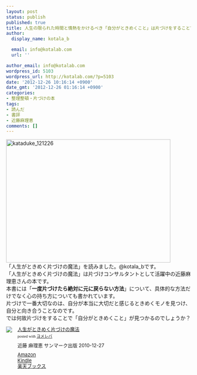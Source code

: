 ```yaml
---
layout: post
status: publish
published: true
title: 人生の限られた時間と情熱をかけるべき「自分がときめくこと」は片づけをすることで見えてくる「人生がときめく片づけの魔法」
author:
  display_name: kotala_b

  email: info@kotalab.com
  url: ''

author_email: info@kotalab.com
wordpress_id: 5103
wordpress_url: http://kotalab.com/?p=5103
date: '2012-12-26 10:16:14 +0900'
date_gmt: '2012-12-26 01:16:14 +0900'
categories:
- 整理整頓・片づけの本
tags:
- 読んだ
- 書評
- 近藤麻理恵
comments: []
---
```

<p><a href="http://kotalab.com/wp-content/uploads/kataduke_121226.jpg" target="_blank"><img src="http://kotalab.com/wp-content/uploads/kataduke_121226-448x335.jpg" alt="kataduke_121226" width="448" height="335" class="alignnone size-large wp-image-5104" /></a><br />
「人生がときめく片づけの魔法」を読みました。@kotala_bです。<br />
「人生がときめく片づけの魔法」は片づけコンサルタントとして活躍中の近藤麻理恵さんの本です。<br />
本書には「<strong>一度片づけたら絶対に元に戻らない方法</strong>」について、具体的な方法だけでなく心の持ち方についても書かれています。<br />
片づけで一番大切なのは、自分が本当に大切だと感じるときめくモノを見つけ、自分と向き合うことなのです。<br />
では何故片づけをすることで「自分がときめくこと」が見つかるのでしょうか？</p>
<div class="booklink-box" style="text-align:left;padding-bottom:20px;font-size:small;overflow: hidden">
<div class="booklink-image" style="float:left;margin:0 15px 10px 0"><a href="http://www.amazon.co.jp/exec/obidos/asin/4763131206/same-22/" name="booklink" rel="nofollow" target="_blank"><img src="http://ecx.images-amazon.com/images/I/4189tfrr0ML._SL160_.jpg" style="border: none" /></a></div>
<div class="booklink-info" style="line-height:120%;overflow: hidden">
<div class="booklink-name" style="margin-bottom:10px;line-height:120%"><a href="http://www.amazon.co.jp/exec/obidos/asin/4763131206/same-22/" rel="nofollow" name="booklink" target="_blank">人生がときめく片づけの魔法</a>
<div class="booklink-powered-date" style="font-size:8pt;margin-top:5px;font-family:verdana;line-height:120%">posted with <a href="http://yomereba.com" target="_blank">ヨメレバ</a></div>
</div>
<div class="booklink-detail" style="margin-bottom:5px">近藤 麻理恵 サンマーク出版 2010-12-27    </div>
<div class="booklink-link2" style="margin-top:10px">
<div class="shoplinkamazon"><a href="http://www.amazon.co.jp/exec/obidos/asin/4763131206/same-22/" rel="nofollow" target="_blank" title="アマゾン">Amazon</a></div>
<div class="shoplinkkindle"><a href="http://www.amazon.co.jp/exec/obidos/ASIN/B008BCCFXY/same-22/" rel="nofollow" target="_blank">Kindle</a></div>
<div class="shoplinkrakuten"><a href="http://hb.afl.rakuten.co.jp/hgc/0fa7afc8.bbfc196a.0fa7afc9.d56c38f1/?pc=http%3A%2F%2Fbooks.rakuten.co.jp%2Frb%2F6913191%2F%3Fscid%3Daf_ich_link_urltxt%26m%3Dhttp%3A%2F%2Fm.rakuten.co.jp%2Fev%2Fbook%2F" rel="nofollow" target="_blank" title="楽天ブックス">楽天ブックス</a></div>
</div>
</div>
<div class="booklink-footer" style="clear: left"></div>
</div>
<p><!--more--><br />
<!--</p>
<h2>モノと向き合い、捨てるということ</h2>
<p>部屋が自然に散らかることはありません。<br />
自分自身が散らかしているから散らかるのです。<br />
目の前にモノがあるという事実。過去に自分自身が選択しているからこそ、目の前にモノが存在しているのです。<br />
<strong>今目の前にあるモノに対してとれる行動は3つ。<br />
今向き合うか、いつか向き合うか、死ぬまで向き合わないか。<br />
一つ一つのものと向き合ってみて出てきた感情を味わって初めてモノとの関係を消化できるのです。<br />
もしいつか向き合おうと思ったら、なるべく早く、出来れば今すぐに向き合ってみてください。</strong><br />
この年末はちょうどいい機会かも知れません。<br />
大掃除をする前にまずは今あるモノと向き合ってみてください。</p>
<h2>何故モノが捨てられないのか</h2>
<p>モノが捨てられない理由はたった2つ。<br />
「過去に対する執着」か「将来に対する不安」があるからです。<br />
捨てられないモノ一つ一つと向き合い、何故捨てられないかを考えてみてください。<br />
「過去に対する執着」か「将来に対する不安」のどちらか2つになるはずです。<br />
「自分にとって何が必要か」「何があれば満たされるのか」「何を求めているのか」これさえわかれば不必要な物が増えることはありません。<br />
わからないから、モノが捨てられずにモノが増えてしまうのです。</p>
<h2>モノを減らすことで得る効果は計り知れない</h2>
<p>モノを減らし、ないことをわかっていれば不必要に探すことはなくなります。<br />
なければないなりに何をすればいいのか、行動を起こすしかなくなるのです。<br />
行動してみることで思いもよらぬ発見や出会いがあるものです。<br />
僕は今年1年間で行動を起こすことが今までより多くなりました。<br />
そして1年前では考えられなかったことが現実になっています。<br />
ブログを書き始めたこと、ブログを通して色々な人と知り合えたこと、会いたかった人に会えたこと。<br />
これも全て自分が行動したからでした。<br />
また、モノを捨て続けることで判断の責任を自分で持つようになります。<br />
「あの人のせいでこうなった」ということを考えなくなり、「全ては自分の判断でやった、今大切なのは自分がどうやって行動するべきなのかだ」ということを考えるようになります。</p>
<h2>本当の人生は片づけたあとに始まる</h2>
<p><strong>片づけは人生の目的ではありません。<br />
人生の中で時間と情熱をかけるべき心底ときめく使命を見つけるために、片づけは役に立ちます。</strong><br />
それは何故なのか。<br />
片づけは過去の自分自身と向き合う作業だからです。</p>
<h2>最後に</h2>
<p>片づけが過去の自分と向き合う作業だということを知り、自分自身と向き合ってみたくなりました。<br />
自分と向き合って何に時間と情熱をかけるべきなのかを再確認してみます。<br />
「リバウンドをしない、一度片づけたら元に戻らない」具体的なやり方については本書をご覧ください！<br />
片づける順番から収納の仕方まで丁寧に解説されています。<br />
是非読んでみてください！オススメです！<br />
なおKindle版の電子書籍は現在400円だそうです！<br />
僕が買ったとき（2週間前）は900円でした・・。</p>
<div class="booklink-box" style="text-align:left;padding-bottom:20px;font-size:small;overflow: hidden">
<div class="booklink-image" style="float:left;margin:0 15px 10px 0"><a href="http://www.amazon.co.jp/exec/obidos/asin/4763131206/same-22/" name="booklink" rel="nofollow" target="_blank"><img src="http://ecx.images-amazon.com/images/I/4189tfrr0ML._SL160_.jpg" style="border: none" /></a></div>
<div class="booklink-info" style="line-height:120%;overflow: hidden">
<div class="booklink-name" style="margin-bottom:10px;line-height:120%"><a href="http://www.amazon.co.jp/exec/obidos/asin/4763131206/same-22/" rel="nofollow" name="booklink" target="_blank">人生がときめく片づけの魔法</a>
<div class="booklink-powered-date" style="font-size:8pt;margin-top:5px;font-family:verdana;line-height:120%">posted with <a href="http://yomereba.com" target="_blank">ヨメレバ</a></div>
</div>
<div class="booklink-detail" style="margin-bottom:5px">近藤 麻理恵 サンマーク出版 2010-12-27    </div>
<div class="booklink-link2" style="margin-top:10px">
<div class="shoplinkamazon"><a href="http://www.amazon.co.jp/exec/obidos/asin/4763131206/same-22/" rel="nofollow" target="_blank" title="アマゾン">Amazon</a></div>
<div class="shoplinkkindle"><a href="http://www.amazon.co.jp/exec/obidos/ASIN/B008BCCFXY/same-22/" rel="nofollow" target="_blank">Kindle</a></div>
<div class="shoplinkrakuten"><a href="http://hb.afl.rakuten.co.jp/hgc/0fa7afc8.bbfc196a.0fa7afc9.d56c38f1/?pc=http%3A%2F%2Fbooks.rakuten.co.jp%2Frb%2F6913191%2F%3Fscid%3Daf_ich_link_urltxt%26m%3Dhttp%3A%2F%2Fm.rakuten.co.jp%2Fev%2Fbook%2F" rel="nofollow" target="_blank" title="楽天ブックス">楽天ブックス</a></div>
</div>
</div>
<div class="booklink-footer" style="clear: left"></div>
</div>
